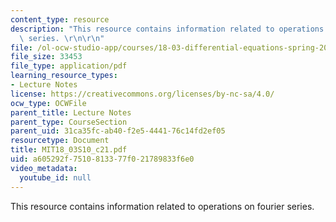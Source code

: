 ```yaml
---
content_type: resource
description: "This resource contains information related to operations on fourier\
  \ series. \r\n\r\n"
file: /ol-ocw-studio-app/courses/18-03-differential-equations-spring-2010/a605292f7510813377f021789833f6e0_MIT18_03S10_c21.pdf
file_size: 33453
file_type: application/pdf
learning_resource_types:
- Lecture Notes
license: https://creativecommons.org/licenses/by-nc-sa/4.0/
ocw_type: OCWFile
parent_title: Lecture Notes
parent_type: CourseSection
parent_uid: 31ca35fc-ab40-f2e5-4441-76c14fd2ef05
resourcetype: Document
title: MIT18_03S10_c21.pdf
uid: a605292f-7510-8133-77f0-21789833f6e0
video_metadata:
  youtube_id: null
---
```

This resource contains information related to operations on fourier series. 

